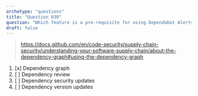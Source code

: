 ```yaml
---
archetype: "questions"
title: "Question 030"
question: "Which feature is a pre-requisite for using Dependabot Alerts on a repository?"
draft: false
---
```



> https://docs.github.com/en/code-security/supply-chain-security/understanding-your-software-supply-chain/about-the-dependency-graph#using-the-dependency-graph
1. [x] Dependency graph
1. [ ] Dependency review
1. [ ] Dependency security updates
1. [ ] Dependency version updates
